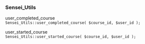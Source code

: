### Sensei_Utils

user_completed_course  
```Sensei_Utils::user_completed_course( $course_id, $user_id );```

user_started_course  
```Sensei_Utils::user_started_course( $course_id, $user_id );```
